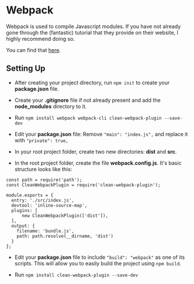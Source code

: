 # Webpack

Webpack is used to compile Javascript modules. If you have not already gone through the (fantastic) tutorial that they provide on their website, I highly recommend doing so. 

You can find that [here](https://webpack.js.org/guides/getting-started/).

## Setting Up

* After creating your project directory, run
```npm init``` to create your **package.json** file. 

* Create your **.gitignore** file if not already present and add the **node_modules** directory to it. 

* Run ```npm install webpack webpack-cli clean-webpack-plugin --save-dev```

* Edit your **package.json** file: Remove ```"main": "index.js",``` and replace it with ```"private": true,```

* In your root project folder, create two new directories: **dist** and **src**.

* In the root project folder, create the file **webpack.config.js**. It's basic structure looks like this:

```
const path = require('path');
const CleanWebpackPlugin = require('clean-webpack-plugin');

module.exports = {
  entry: './src/index.js',
  devtool: 'inline-source-map',
  plugins: [
      new CleanWebpackPlugin(['dist']),
  ],
  output: {
    filename: 'bundle.js',
    path: path.resolve(__dirname, 'dist')
  }
};
```

* Edit your **package.json** file to include ```"build": "webpack"``` as one of its scripts. This will allow you to easily build the project using ```npm build```. 

* Run ```npm install clean-webpack-plugin --save-dev``` 
